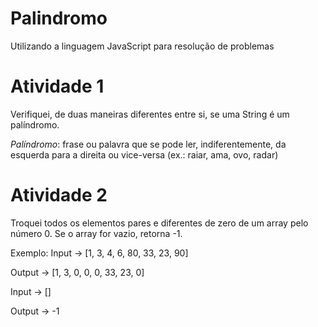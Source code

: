 # Palindromo
Utilizando a linguagem JavaScript para resolução de problemas

# Atividade 1
Verifiquei, de duas maneiras diferentes entre si, se uma String é um palíndromo.

_Palíndromo_: frase ou palavra que se pode ler, indiferentemente, da esquerda para a direita ou vice-versa (ex.: raiar, ama, ovo, radar)

# Atividade 2
Troquei todos os elementos pares e diferentes de zero de um array pelo número 0. Se o array for vazio, retorna -1.

Exemplo: Input -> [1, 3, 4, 6, 80, 33, 23, 90]

Output -> [1, 3, 0, 0, 0, 33, 23, 0]

Input -> []

Output -> -1
